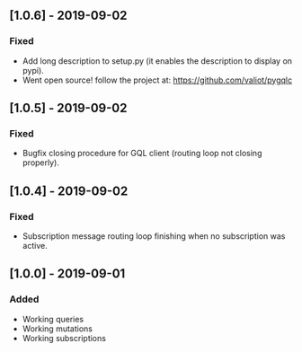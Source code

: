 ## [1.0.6] - 2019-09-02
### Fixed
- Add long description to setup.py (it enables the description to display on pypi).
- Went open source! follow the project at: https://github.com/valiot/pygqlc

## [1.0.5] - 2019-09-02
### Fixed
- Bugfix closing procedure for GQL client (routing loop not closing properly).

## [1.0.4] - 2019-09-02
### Fixed
- Subscription message routing loop finishing when no subscription was active.

## [1.0.0] - 2019-09-01
### Added
- Working queries
- Working mutations
- Working subscriptions